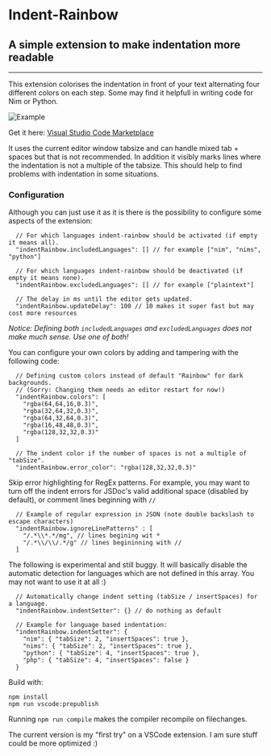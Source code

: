 # Indent-Rainbow

## A simple extension to make indentation more readable
-------------------

This extension colorises the indentation in front of your text alternating four different colors on each step. Some may find it helpfull in writing code for Nim or Python.

![Example](https://raw.githubusercontent.com/oderwat/vscode-indent-rainbow/master/assets/example.png)

Get it here: [Visual Studio Code Marketplace](https://marketplace.visualstudio.com/items?itemName=oderwat.indent-rainbow)

It uses the current editor window tabsize and can handle mixed tab + spaces but that is not recommended. In addition it visibly marks lines where the indentation is not a multiple of the tabsize. This should help to find problems with indentation in some situations.

### Configuration

Although you can just use it as it is there is the possibility to configure some aspects of the extension:

```
  // For which languages indent-rainbow should be activated (if empty it means all).
  "indentRainbow.includedLanguages": [] // for example ["nim", "nims", "python"]

  // For which languages indent-rainbow should be deactivated (if empty it means none).
  "indentRainbow.excludedLanguages": [] // for example ["plaintext"]

  // The delay in ms until the editor gets updated.
  "indentRainbow.updateDelay": 100 // 10 makes it super fast but may cost more resources
```

*Notice: Defining both `includedLanguages` and `excludedLanguages` does not make much sense. Use one of both!*

You can configure your own colors by adding and tampering with the following code:

```
  // Defining custom colors instead of default "Rainbow" for dark backgrounds.
  // (Sorry: Changing them needs an editor restart for now!)
  "indentRainbow.colors": [
    "rgba(64,64,16,0.3)",
    "rgba(32,64,32,0.3)",
    "rgba(64,32,64,0.3)",
    "rgba(16,48,48,0.3)",
    "rgba(128,32,32,0.3)"
  ]

  // The indent color if the number of spaces is not a multiple of "tabSize".
  "indentRainbow.error_color": "rgba(128,32,32,0.3)"
```

Skip error highlighting for RegEx patterns. For example, you may want to turn off the indent errors for JSDoc's valid additional space (disabled by default), or comment lines beginning with `//`

```
  // Example of regular expression in JSON (note double backslash to escape characters)
  "indentRainbow.ignoreLinePatterns" : [
    "/.*\\*.*/mg", // lines begining wit *
    "/.*\\/\\/.*/g" // lines begininning with //
  ]
```

The following is experimental and still buggy. It will basically disable the automatic detection for languages which are not defined in this array. You may not want to use it at all :)

```
  // Automatically change indent setting (tabSize / insertSpaces) for a language.
  "indentRainbow.indentSetter": {} // do nothing as default

  // Example for language based indentation:
  "indentRainbow.indentSetter": {
    "nim": { "tabSize": 2, "insertSpaces": true },
    "nims": { "tabSize": 2, "insertSpaces": true },
    "python": { "tabSize": 4, "insertSpaces": true },
    "php": { "tabSize": 4, "insertSpaces": false }
  }
```

Build with:

```
npm install
npm run vscode:prepublish
```

Running `npm run compile` makes the compiler recompile on filechanges.

The current version is my "first try" on a VSCode extension. I am sure stuff could be more optimized :)
